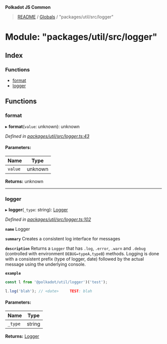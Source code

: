 **Polkadot JS Common**

> [README](../README.md) / [Globals](../globals.md) / "packages/util/src/logger"

# Module: "packages/util/src/logger"

## Index

### Functions

* [format](_packages_util_src_logger_.md#format)
* [logger](_packages_util_src_logger_.md#logger)

## Functions

### format

▸ **format**(`value`: unknown): unknown

*Defined in [packages/util/src/logger.ts:43](https://github.com/polkadot-js/common/blob/13ae8665/packages/util/src/logger.ts#L43)*

#### Parameters:

Name | Type |
------ | ------ |
`value` | unknown |

**Returns:** unknown

___

### logger

▸ **logger**(`_type`: string): [Logger](../interfaces/_packages_util_src_types_.logger.md)

*Defined in [packages/util/src/logger.ts:102](https://github.com/polkadot-js/common/blob/13ae8665/packages/util/src/logger.ts#L102)*

**`name`** Logger

**`summary`** Creates a consistent log interface for messages

**`description`** 
Returns a `Logger` that has `.log`, `.error`, `.warn` and `.debug` (controlled with environment `DEBUG=typeA,typeB`) methods. Logging is done with a consistent prefix (type of logger, date) followed by the actual message using the underlying console.

**`example`** 
<BR>

```javascript
const l from '@polkadot/util/logger')('test');

l.log('blah'); // <date>     TEST: blah
```

#### Parameters:

Name | Type |
------ | ------ |
`_type` | string |

**Returns:** [Logger](../interfaces/_packages_util_src_types_.logger.md)
